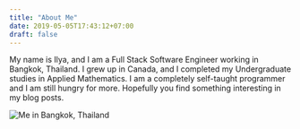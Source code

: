 ```yaml
---
title: "About Me"
date: 2019-05-05T17:43:12+07:00
draft: false
---
```


My name is Ilya, and I am a Full Stack Software Engineer working in Bangkok, Thailand. I grew up in Canada, and I completed my Undergraduate studies in Applied Mathematics. I am a completely self-taught programmer and I am still hungry for more. Hopefully you find something interesting in my blog posts.

<p>
    <img alt="Me in Bangkok, Thailand" src="../posts/img/about-me/self-in-thailand.jpg">
</p>